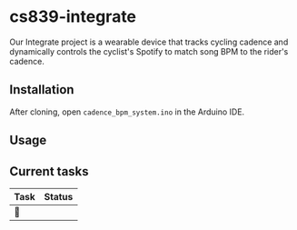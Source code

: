 # cs839-integrate

Our Integrate project is a wearable device that tracks cycling cadence and dynamically controls the cyclist's Spotify to match song BPM to the rider's cadence. 

## Installation

After cloning, open `cadence_bpm_system.ino` in the Arduino IDE. 

## Usage

## Current tasks

| Task                  | Status     |
| --------------------- | ---------- |
| :bug: <Template> Example Bug  | In progress |
| :rocket: <Template> Add feature X| Not started |


## Troubleshooting

If you're on MacOS getting weird Serial output, make sure your Serial is rendering at 115200 baud. 
If you're having trouble uploading the project to an ESP32, change your memory partition via Tools -> Partition Scheme -> Huge APP

